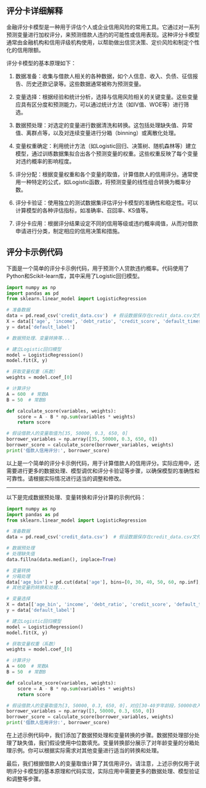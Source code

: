 评分卡详细解释
-------

金融评分卡模型是一种用于评估个人或企业信用风险的常用工具。它通过对一系列预测变量进行加权评分，来预测借款人违约的可能性或信用表现。这种评分卡模型通常由金融机构和信用评级机构使用，以帮助做出信贷决策、定价风险和制定个性化的信用限额。

评分卡模型的基本原理如下：

1.  数据准备：收集与借款人相关的各种数据，如个人信息、收入、负债、征信报告、历史还款记录等。这些数据通常被称为预测变量。
    
2.  变量选择：根据经验和统计分析，选择与信用风险相关的关键变量。这些变量应具有区分度和预测能力，可以通过统计方法（如IV值、WOE等）进行筛选。
    
3.  数据预处理：对选定的变量进行数据清洗和转换。这包括处理缺失值、异常值、离群点等，以及对连续变量进行分箱（binning）或离散化处理。
    
4.  变量权重确定：利用统计方法（如Logistic回归、决策树、随机森林等）建立模型，通过训练数据集拟合出各个预测变量的权重。这些权重反映了每个变量对违约概率的影响程度。
    
5.  评分分配：根据变量权重和各个变量的取值，计算借款人的信用评分。通常使用一种特定的公式，如Logistic函数，将预测变量的线性组合转换为概率分数。
    
6.  评分卡验证：使用独立的测试数据集评估评分卡模型的准确性和稳定性。可以计算模型的各种评估指标，如准确率、召回率、KS值等。
    
7.  评分卡应用：根据评分结果设定不同的信用等级或违约概率阈值，从而对借款申请进行分类，制定相应的信用决策和措施。
    

评分卡示例代码
-------

下面是一个简单的评分卡示例代码，用于预测个人贷款违约概率。代码使用了Python和Scikit-learn库，其中采用了Logistic回归模型。

```python
import numpy as np
import pandas as pd
from sklearn.linear_model import LogisticRegression

# 准备数据
data = pd.read_csv('credit_data.csv')  # 假设数据保存在credit_data.csv文件中
X = data[['age', 'income', 'debt_ratio', 'credit_score', 'default_times']]
y = data['default_label']

# 数据预处理、变量转换等...

# 建立Logistic回归模型
model = LogisticRegression()
model.fit(X, y)

# 获取变量权重（系数）
weights = model.coef_[0]

# 计算评分
A = 600  # 常数A
B = 50  # 常数B

def calculate_score(variables, weights):
    score = A - B * np.sum(variables * weights)
    return score

# 假设借款人的变量取值为[35, 50000, 0.3, 650, 0]
borrower_variables = np.array([35, 50000, 0.3, 650, 0])
borrower_score = calculate_score(borrower_variables, weights)
print('借款人信用评分:', borrower_score)
```

以上是一个简单的评分卡示例代码，用于计算借款人的信用评分。实际应用中，还需要进行更多的数据处理、模型调优和评分卡验证等步骤，以确保模型的准确性和可靠性。请根据实际情况进行适当的调整和修改。

***

以下是完成数据预处理、变量转换和评分计算的示例代码：

```python
import numpy as np
import pandas as pd
from sklearn.linear_model import LogisticRegression

# 准备数据
data = pd.read_csv('credit_data.csv')  # 假设数据保存在credit_data.csv文件中

# 数据预处理
# 处理缺失值
data.fillna(data.median(), inplace=True)

# 变量转换
# 分箱处理
data['age_bin'] = pd.cut(data['age'], bins=[0, 30, 40, 50, 60, np.inf], labels=False)
# 其他变量的转换和处理...

# 变量选择
X = data[['age_bin', 'income', 'debt_ratio', 'credit_score', 'default_times']]
y = data['default_label']

# 建立Logistic回归模型
model = LogisticRegression()
model.fit(X, y)

# 获取变量权重（系数）
weights = model.coef_[0]

# 计算评分
A = 600  # 常数A
B = 50  # 常数B

def calculate_score(variables, weights):
    score = A - B * np.sum(variables * weights)
    return score

# 假设借款人的变量取值为[3, 50000, 0.3, 650, 0]，对应[30-40岁年龄段，50000收入，0.3负债比例，650征信分数，0过去违约次数]
borrower_variables = np.array([3, 50000, 0.3, 650, 0])
borrower_score = calculate_score(borrower_variables, weights)
print('借款人信用评分:', borrower_score)
```

在上述示例代码中，我们添加了数据预处理和变量转换的步骤。数据预处理部分处理了缺失值，我们假设使用中位数填充。变量转换部分展示了对年龄变量的分箱处理示例。你可以根据实际需求对其他变量进行适当的转换和处理。

最后，我们根据借款人的变量取值计算了其信用评分。请注意，上述示例仅用于说明评分卡模型的基本原理和代码实现，实际应用中需要更多的数据处理、模型验证和调整等步骤。
